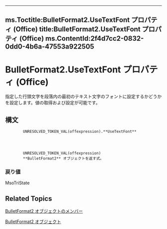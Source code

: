 

---
ms.Toctitle:BulletFormat2.UseTextFont プロパティ (Office)
title:BulletFormat2.UseTextFont プロパティ (Office)
ms.ContentId:2f4d7cc2-0832-0dd0-4b6a-47553a922505
---
# BulletFormat2.UseTextFont プロパティ (Office)




指定した行頭文字を段落内の最初のテキスト文字のフォントに設定するかどうかを設定します。値の取得および設定が可能です。

## 構文

            UNRESOLVED_TOKEN_VAL(offexpression).**UseTextFont**




            UNRESOLVED_TOKEN_VAL(offexpression)
            **BulletFormat2** オブジェクトを返す式。

### 戻り値
MsoTriState





## Related Topics

[BulletFormat2 オブジェクトのメンバー](1a86b4e3-0c8c-1900-708f-37486bf71169.md)

[BulletFormat2 オブジェクト](ad4c2a05-c34d-fbd4-6b12-3153b94d2c4e.md)




